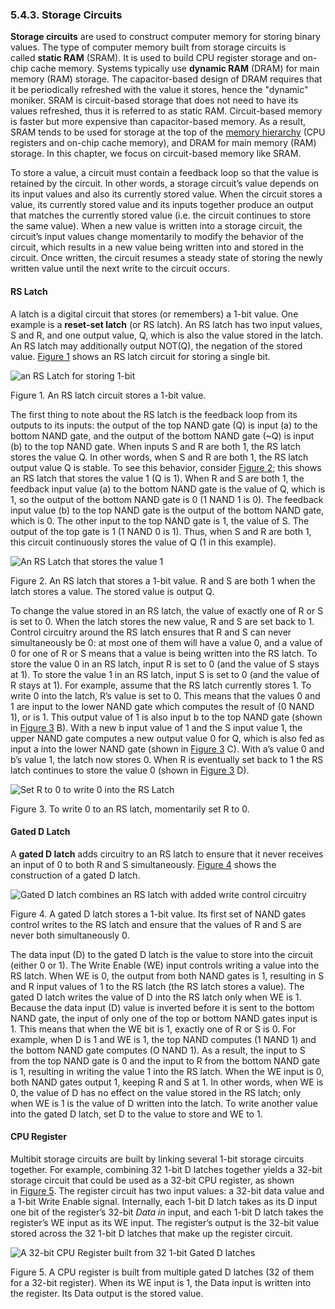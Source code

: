 ### 5.4.3. Storage Circuits

**Storage circuits** are used to construct computer memory for storing binary values. The type of computer memory built from storage circuits is called **static RAM** (SRAM). It is used to build CPU register storage and on-chip cache memory. Systems typically use **dynamic RAM** (DRAM) for main memory (RAM) storage. The capacitor-based design of DRAM requires that it be periodically refreshed with the value it stores, hence the "dynamic" moniker. SRAM is circuit-based storage that does not need to have its values refreshed, thus it is referred to as static RAM. Circuit-based memory is faster but more expensive than capacitor-based memory. As a result, SRAM tends to be used for storage at the top of the [memory hierarchy](https://diveintosystems.org/book/C11-MemHierarchy/mem_hierarchy.html#_the_memory_hierarchy) (CPU registers and on-chip cache memory), and DRAM for main memory (RAM) storage. In this chapter, we focus on circuit-based memory like SRAM.

To store a value, a circuit must contain a feedback loop so that the value is retained by the circuit. In other words, a storage circuit’s value depends on its input values and also its currently stored value. When the circuit stores a value, its currently stored value and its inputs together produce an output that matches the currently stored value (i.e. the circuit continues to store the same value). When a new value is written into a storage circuit, the circuit’s input values change momentarily to modify the behavior of the circuit, which results in a new value being written into and stored in the circuit. Once written, the circuit resumes a steady state of storing the newly written value until the next write to the circuit occurs.

#### [](https://diveintosystems.org/book/C5-Arch/storagecircs.html#_rs_latch)RS Latch

A latch is a digital circuit that stores (or remembers) a 1-bit value. One example is a **reset-set latch** (or RS latch). An RS latch has two input values, S and R, and one output value, Q, which is also the value stored in the latch. An RS latch may additionally output NOT(Q), the negation of the stored value. [Figure 1](https://diveintosystems.org/book/C5-Arch/storagecircs.html#Figrslatch) shows an RS latch circuit for storing a single bit.

![an RS Latch for storing 1-bit](https://diveintosystems.org/book/C5-Arch/_images/rslatch.png)

Figure 1. An RS latch circuit stores a 1-bit value.

The first thing to note about the RS latch is the feedback loop from its outputs to its inputs: the output of the top NAND gate (Q) is input (a) to the bottom NAND gate, and the output of the bottom NAND gate (~Q) is input (b) to the top NAND gate. When inputs S and R are both 1, the RS latch stores the value Q. In other words, when S and R are both 1, the RS latch output value Q is stable. To see this behavior, consider [Figure 2](https://diveintosystems.org/book/C5-Arch/storagecircs.html#Figlatchstores1); this shows an RS latch that stores the value 1 (Q is 1). When R and S are both 1, the feedback input value (a) to the bottom NAND gate is the value of Q, which is 1, so the output of the bottom NAND gate is 0 (1 NAND 1 is 0). The feedback input value (b) to the top NAND gate is the output of the bottom NAND gate, which is 0. The other input to the top NAND gate is 1, the value of S. The output of the top gate is 1 (1 NAND 0 is 1). Thus, when S and R are both 1, this circuit continuously stores the value of Q (1 in this example).

![An RS Latch that stores the value 1](https://diveintosystems.org/book/C5-Arch/_images/latchstores1.png)

Figure 2. An RS latch that stores a 1-bit value. R and S are both 1 when the latch stores a value. The stored value is output Q.

To change the value stored in an RS latch, the value of exactly one of R or S is set to 0. When the latch stores the new value, R and S are set back to 1. Control circuitry around the RS latch ensures that R and S can never simultaneously be 0: at most one of them will have a value 0, and a value of 0 for one of R or S means that a value is being written into the RS latch. To store the value 0 in an RS latch, input R is set to 0 (and the value of S stays at 1). To store the value 1 in an RS latch, input S is set to 0 (and the value of R stays at 1). For example, assume that the RS latch currently stores 1. To write 0 into the latch, R’s value is set to 0. This means that the values 0 and 1 are input to the lower NAND gate which computes the result of (0 NAND 1), or is 1. This output value of 1 is also input b to the top NAND gate (shown in [Figure 3](https://diveintosystems.org/book/C5-Arch/storagecircs.html#Figwrite0) B). With a new b input value of 1 and the S input value 1, the upper NAND gate computes a new output value 0 for Q, which is also fed as input a into the lower NAND gate (shown in [Figure 3](https://diveintosystems.org/book/C5-Arch/storagecircs.html#Figwrite0) C). With a’s value 0 and b’s value 1, the latch now stores 0. When R is eventually set back to 1 the RS latch continues to store the value 0 (shown in [Figure 3](https://diveintosystems.org/book/C5-Arch/storagecircs.html#Figwrite0) D).

![Set R to 0 to write 0 into the RS Latch](https://diveintosystems.org/book/C5-Arch/_images/latchwrite0.png)

Figure 3. To write 0 to an RS latch, momentarily set R to 0.

#### [](https://diveintosystems.org/book/C5-Arch/storagecircs.html#_gated_d_latch)Gated D Latch

A **gated D latch** adds circuitry to an RS latch to ensure that it never receives an input of 0 to both R and S simultaneously. [Figure 4](https://diveintosystems.org/book/C5-Arch/storagecircs.html#FiggatedD) shows the construction of a gated D latch.

![Gated D latch combines an RS latch with added write control circuitry](https://diveintosystems.org/book/C5-Arch/_images/gatedD.png)

Figure 4. A gated D latch stores a 1-bit value. Its first set of NAND gates control writes to the RS latch and ensure that the values of R and S are never both simultaneously 0.

The data input (D) to the gated D latch is the value to store into the circuit (either 0 or 1). The Write Enable (WE) input controls writing a value into the RS latch. When WE is 0, the output from both NAND gates is 1, resulting in S and R input values of 1 to the RS latch (the RS latch stores a value). The gated D latch writes the value of D into the RS latch only when WE is 1. Because the data input (D) value is inverted before it is sent to the bottom NAND gate, the input of only one of the top or bottom NAND gates input is 1. This means that when the WE bit is 1, exactly one of R or S is 0. For example, when D is 1 and WE is 1, the top NAND computes (1 NAND 1) and the bottom NAND gate computes (O NAND 1). As a result, the input to S from the top NAND gate is 0 and the input to R from the bottom NAND gate is 1, resulting in writing the value 1 into the RS latch. When the WE input is 0, both NAND gates output 1, keeping R and S at 1. In other words, when WE is 0, the value of D has no effect on the value stored in the RS latch; only when WE is 1 is the value of D written into the latch. To write another value into the gated D latch, set D to the value to store and WE to 1.

#### [](https://diveintosystems.org/book/C5-Arch/storagecircs.html#_cpu_register)CPU Register

Multibit storage circuits are built by linking several 1-bit storage circuits together. For example, combining 32 1-bit D latches together yields a 32-bit storage circuit that could be used as a 32-bit CPU register, as shown in [Figure 5](https://diveintosystems.org/book/C5-Arch/storagecircs.html#Figcpuregcircuit). The register circuit has two input values: a 32-bit data value and a 1-bit Write Enable signal. Internally, each 1-bit D latch takes as its D input one bit of the register’s 32-bit _Data in_ input, and each 1-bit D latch takes the register’s WE input as its WE input. The register’s output is the 32-bit value stored across the 32 1-bit D latches that make up the register circuit.

![A 32-bit CPU Register built from 32 1-bit Gated D latches](https://diveintosystems.org/book/C5-Arch/_images/register.png)

Figure 5. A CPU register is built from multiple gated D latches (32 of them for a 32-bit register). When its WE input is 1, the Data input is written into the register. Its Data output is the stored value.